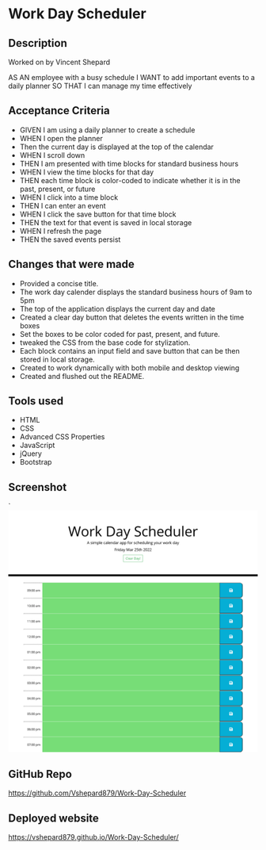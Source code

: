 # Work Day Scheduler
 
 ## Description
Worked on by Vincent Shepard

AS AN employee with a busy schedule
I WANT to add important events to a daily planner
SO THAT I can manage my time effectively

## Acceptance Criteria
- GIVEN I am using a daily planner to create a schedule
- WHEN I open the planner
- Then the current day is displayed at the top of the calendar
- WHEN I scroll down
- THEN I am presented with time blocks for standard business hours
- WHEN I view the time blocks for that day
- THEN each time block is color-coded to indicate whether it is in the past, present, or future
- WHEN I click into a time block
- THEN I can enter an event
- WHEN I click the save button for that time block
- THEN the text for that event is saved in local storage
- WHEN I refresh the page
- THEN the saved events persist

## Changes that were made
- Provided a concise title.
- The work day calender displays the standard business hours of 9am to 5pm
- The top of the application displays the current day and date
- Created a clear day button that deletes the events written in the time boxes
- Set the boxes to be color coded for past, present, and future.
- tweaked the CSS from the base code for stylization.
- Each block contains an input field and save button that can be then stored in local storage.
- Created to work dynamically with both mobile and desktop viewing
- Created and flushed out the README.




## Tools used

- HTML
- CSS
- Advanced CSS Properties
- JavaScript
- jQuery
- Bootstrap



## Screenshot
`![ScreenShot](/assets/images/screenshot.png)

## GitHub Repo
https://github.com/Vshepard879/Work-Day-Scheduler

## Deployed website
https://vshepard879.github.io/Work-Day-Scheduler/
